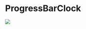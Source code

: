 ProgressBarClock
================

![](http://cdn-ak.f.st-hatena.com/images/fotolife/d/dechnostick/20140907/20140907015439.gif)
